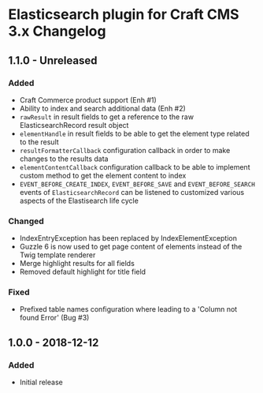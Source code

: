 # Elasticsearch plugin for Craft CMS 3.x Changelog

## 1.1.0 - Unreleased
### Added
- Craft Commerce product support (Enh #1)
- Ability to index and search additional data (Enh #2)
- `rawResult` in result fields to get a reference to the raw ElasticsearchRecord result object
- `elementHandle` in result fields to be able to get the element type related to the result
- `resultFormatterCallback` configuration callback in order to make changes to the results data
- `elementContentCallback` configuration callback to be able to implement custom method to get the element content to index
- `EVENT_BEFORE_CREATE_INDEX`, `EVENT_BEFORE_SAVE` and `EVENT_BEFORE_SEARCH` events of `ElasticsearchRecord` can be listened to customized various aspects of the Elastisearch life cycle 

### Changed
- IndexEntryException has been replaced by IndexElementException
- Guzzle 6 is now used to get page content of elements instead of the Twig template renderer
- Merge highlight results for all fields
- Removed default highlight for title field

### Fixed
- Prefixed table names configuration where leading to a 'Column not found Error' (Bug #3)

## 1.0.0 - 2018-12-12
### Added
- Initial release
